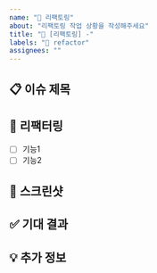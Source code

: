```yaml
---
name: "🔨 리팩토링"
about: "리팩토링 작업 상황을 작성해주세요"
title: "🔨 [리팩토링] -"
labels: "🔨 refactor"
assignees: ""
---
```


## 📋 이슈 제목

<!-- 이슈의 간단한 제목을 작성해주세요. -->

## 🚀 리팩터링

- [ ] 기능1
- [ ] 기능2

## 📸 스크린샷

<!-- 필요시 스크린샷을 첨부해주세요. -->

## ✅ 기대 결과

<!-- 이슈가 없을 경우 기대되는 결과를 설명해주세요. -->

## 💡 추가 정보

<!-- 추가적인 정보나 참고 링크가 있다면 작성해주세요. -->
